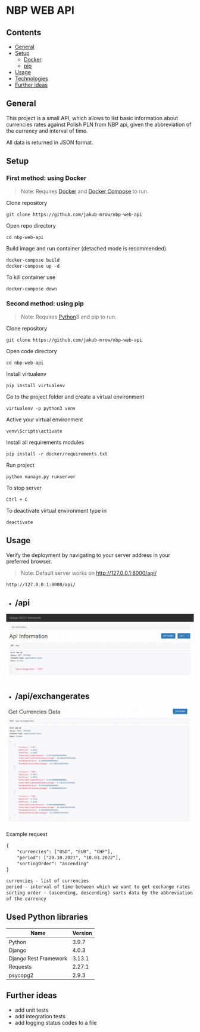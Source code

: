 # NBP WEB API


## Contents
* [General](#general)
* [Setup](#setup)
  * [Docker ](#first-method-using-docker)
  * [pip](#second-method-using-pip)
* [Usage](#usage)
* [Technologies](#used-python-libraries)
* [Further ideas](#further-ideas)

## General
This project is a small API, which allows to list basic information about currencies rates against Polish PLN from NBP api, given the abbreviation of the currency and interval of time.

All data is returned in JSON format.   

## Setup

### First method: using Docker
> Note: Requires [Docker](https://www.docker.com/get-started) and [Docker Compose](https://docs.docker.com/compose/) to run.

Clone repository
```
git clone https://github.com/jakub-mrow/nbp-web-api
```
Open repo directory
```
cd nbp-web-api
```
Build image and run container (detached mode is recommended)
```
docker-compose build
docker-compose up -d
```
To kill container use
```
docker-compose down
```

### Second method: using pip
> Note: Requires [Python](https://www.python.org/)3 and pip to run.

Clone repository
```
git clone https://github.com/jakub-mrow/nbp-web-api
```
Open code directory
```
cd nbp-web-api
```
Install virtualenv
```
pip install virtualenv
```
Go to the project folder and create a virtual environment
```
virtualenv -p python3 venv
```
Active your virtual environment
```
venv\Scripts\activate
```
Install all requirements modules
```
pip install -r docker/requirements.txt
```


Run project
```
python manage.py runserver
```
To stop server
```
Ctrl + C
```
To deactivate virtual environment type in
```
deactivate
```
## Usage

Verify the deployment by navigating to your server address in
your preferred browser.
>Note: Default server works on http://127.0.0.1:8000/api/
```
http://127.0.0.1:8000/api/
```
* ## /api
![Home page](./img/home.PNG)


* ## /api/exchangerates
![Home page](./img/exchangerates.PNG)

Example request

```
{
    "currencies": ["USD", "EUR", "CHF"], 
    "period": ["20.10.2021", "10.03.2022"],
    "sortingOrder": "ascending"
}
```
```
currencies - list of currencies
period - interval of time between which we want to get exchange rates
sorting order - (ascending, descending) sorts data by the abbreviation of the currency
```



## Used Python libraries

| Name | Version |
| ------ | ------ |
| Python | 3.9.7 |
| Django | 4.0.3 |
| Django Rest Framework |3.13.1 |
| Requests | 2.27.1 |
| psycopg2 | 2.9.3 |   



## Further ideas
* add unit tests
* add integration tests
* add logging status codes to a file
    